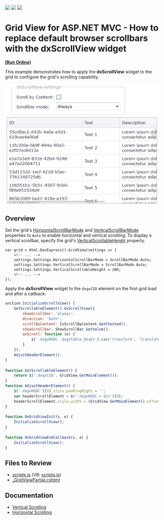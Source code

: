 <!-- default badges list -->
![](https://img.shields.io/endpoint?url=https://codecentral.devexpress.com/api/v1/VersionRange/128550923/15.2.4%2B)
[![](https://img.shields.io/badge/Open_in_DevExpress_Support_Center-FF7200?style=flat-square&logo=DevExpress&logoColor=white)](https://supportcenter.devexpress.com/ticket/details/T532374)
[![](https://img.shields.io/badge/📖_How_to_use_DevExpress_Examples-e9f6fc?style=flat-square)](https://docs.devexpress.com/GeneralInformation/403183)
<!-- default badges end -->
# Grid View for ASP.NET MVC - How to replace default browser scrollbars with the dxScrollView widget
<!-- run online -->
**[[Run Online]](https://codecentral.devexpress.com/t532374/)**
<!-- run online end -->

This example demonstrates how to apply the **dxScrollView** widget to the grid to configure the grid's scrolling capability.

![dxScrollWidget](dxScrollViewWidget.png)

## Overview

Set the grid's [HorizontalScrollBarMode](https://docs.devexpress.com/AspNet/DevExpress.Web.ASPxGridSettings.HorizontalScrollBarMode) and [VerticalScrollBarMode](https://docs.devexpress.com/AspNet/DevExpress.Web.ASPxGridSettings.VerticalScrollBarMode) properties to `Auto` to enable horizontal and vertical scrolling. To display a vertical scrollbar, specify the grid's [VerticalScrollableHeight](https://docs.devexpress.com/AspNet/DevExpress.Web.ASPxGridSettings.VerticalScrollableHeight) property.

```cshtml
var grid = Html.DevExpress().GridView(settings => {
    <!-- ... -->
    settings.Settings.HorizontalScrollBarMode = ScrollBarMode.Auto;
    settings.Settings.VerticalScrollBarMode = ScrollBarMode.Auto;
    settings.Settings.VerticalScrollableHeight = 200;
    <!-- ... -->
});
```

Apply the **dxScrollView** widget to the `dxgvCSD` element on the first grid load and after a callback:

```js
unction InitializeScrollView() {
    GetScrollableElement().dxScrollView({
        showScrollbar: 'always',
        direction: 'both',
        scrollByContent: IsScrollByContent.GetChecked(),
        showScrollbar: ShowScrollBar.GetValue(),
        onScroll: function (e) {
            $('.dxgvHSDC .dxgvTable_DevEx').css('transform', 'translateX(' + (-e.scrollOffset.left) + 'px)');
        }
    });
    AdjustHeaderElement();
}

function GetScrollableElement() {
    return $('.dxgvCSD', GridView.GetMainElement());
}
function AdjustHeaderElement() {
    $('.dxgvHSDC')[0].style.paddingRight = '';
    var headerScrollElement = $('.dxgvHSDC > div')[0];
    headerScrollElement.style.width = (GridView.GetMainElement().offsetWidth - 2) + 'px';
}

function OnGridViewInit(s, e) {
    InitializeScrollView();
}

function OnGridViewEndCallback(s, e) {
    InitializeScrollView();
}
```

## Files to Review

* [scripts.js](./CS/GridViewWithDxScrollView/Scripts/scripts.js) (VB: [scripts.js](./VB/GridViewWithDxScrollView/Scripts/scripts.js))
* [_GridViewPartial.cshtml](./CS/GridViewWithDxScrollView/Views/Home/_GridViewPartial.cshtml)

## Documentation

* [Vertical Scrolling](https://docs.devexpress.com/AspNetMvc/16903/components/grid-view/focus-and-navigation/paging-and-scrolling/vertical-scrolling)
* [Horizontal Scrolling](https://docs.devexpress.com/AspNetMvc/16905/components/grid-view/focus-and-navigation/paging-and-scrolling/horizontal-scrolling)
